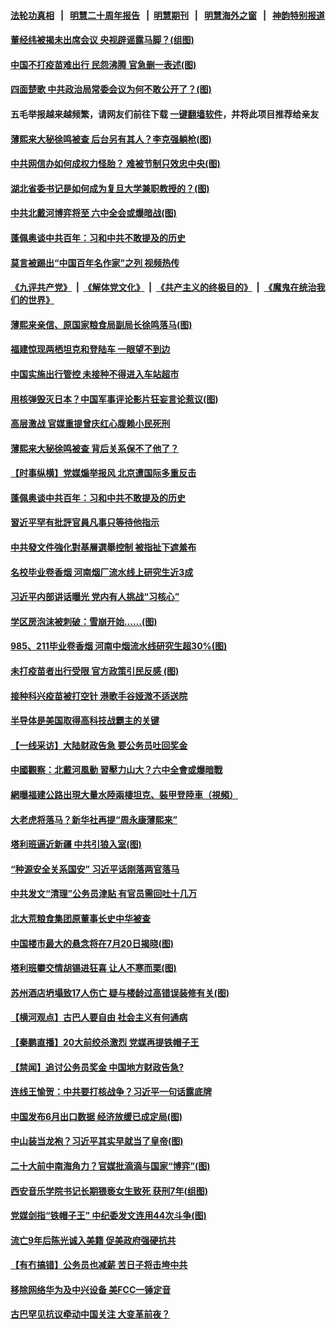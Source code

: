 #### [法轮功真相](https://github.com/gfw-breaker/truth/blob/master/README.md?t=0) &nbsp;&nbsp;|&nbsp;&nbsp; [明慧二十周年报告](https://github.com/gfw-breaker/mh-reports/blob/master/README.md?t=0) &nbsp;&nbsp;|&nbsp;&nbsp;[明慧期刊](https://github.com/gfw-breaker/mh-qikan) &nbsp;&nbsp;|&nbsp;&nbsp; [明慧海外之窗](https://github.com/gfw-breaker/mh-news/blob/master/README.md?t=0) &nbsp;&nbsp;|&nbsp;&nbsp; [神韵特别报道](https://github.com/gfw-breaker/mh-news/blob/master/shenyun.md?t=0)
#### [ 董经纬被揭未出席会议 央视辟谣露马脚？(组图)](https://github.com/gfw-breaker/banned-news3/blob/master/pages/p2/977928.md)
#### [ 中国不打疫苗难出行 民怨沸腾 官急删一表述(图)](https://github.com/gfw-breaker/banned-news3/blob/master/pages/p1/977993.md)
#### [ 四面楚歌 中共政治局常委会议为何不敢公开了？(图)](https://github.com/gfw-breaker/banned-news3/blob/master/pages/p2/978024.md)
#### 五毛举报越来越频繁，请网友们前往下载 [一键翻墙软件](https://github.com/gfw-breaker/ssr-accounts)，并将此项目推荐给亲友
#### [ 薄熙来大秘徐鸣被查 后台另有其人？李克强躺枪(图)](https://github.com/gfw-breaker/banned-news3/blob/master/pages/p2/978028.md)
#### [ 中共网信办如何成权力怪胎？ 难被节制只效忠中央(图)](https://github.com/gfw-breaker/banned-news3/blob/master/pages/p2/977987.md)
#### [ 湖北省委书记是如何成为复旦大学兼职教授的？(图)](https://github.com/gfw-breaker/banned-news3/blob/master/pages/p2/977955.md)
#### [ 中共北戴河博弈将至 六中全会或爆暗战(图)](https://github.com/gfw-breaker/banned-news3/blob/master/pages/p2/978033.md)
#### [ 蓬佩奥谈中共百年：习和中共不敢提及的历史](https://github.com/gfw-breaker/banned-news3/blob/master/pages/nf4514/n13086813.md)
#### [ 莫言被踢出“中国百年名作家”之列 视频热传](https://github.com/gfw-breaker/banned-news3/blob/master/pages/nsc413/n13087451.md)
#### [《九评共产党》](https://github.com/begood0513/9ping.md/blob/master/README.md) &nbsp;|&nbsp; [《解体党文化》](../../../../jtdwh.md/blob/master/README.md)  &nbsp;|&nbsp; [《共产主义的终极目的》](../../../../gczydzjmd.md/blob/master/README.md) &nbsp;|&nbsp; [《魔鬼在统治我们的世界》](../../../../mgztzwmdsj.md/blob/master/README.md) 
#### [ 薄熙来亲信、原国家粮食局副局长徐鸣落马(图)](https://github.com/gfw-breaker/banned-news3/blob/master/pages/p2/977979.md)
#### [ 福建惊现两栖坦克和登陆车 一眼望不到边](https://github.com/gfw-breaker/banned-news3/blob/master/pages/prog204/a103164955.md)
#### [ 中国实施出行管控 未接种不得进入车站超市](https://github.com/gfw-breaker/banned-news3/blob/master/pages/prog204/a103164885.md)
#### [ 用核弹毁灭日本？中国军事评论影片狂妄言论惹议(图)](https://github.com/gfw-breaker/banned-news3/blob/master/pages/p1/977958.md)
#### [ 高层激战 官媒重提曾庆红心腹赖小民死刑](https://github.com/gfw-breaker/banned-news3/blob/master/pages/nf4514/n13086324.md)
#### [ 薄熙来大秘徐鸣被查 背后关系保不了他了？](https://github.com/gfw-breaker/banned-news3/blob/master/pages/nsc413/n13087345.md)
#### [ 【时事纵横】党媒煽举报风 北京遭国际多重反击](https://github.com/gfw-breaker/banned-news3/blob/master/pages/nsc413/n13087052.md)
#### [ 蓬佩奥谈中共百年：习和中共不敢提及的历史](https://github.com/gfw-breaker/banned-news3/blob/master/pages/nsc413/n13086813.md)
#### [ 習近平罕有批評官員凡事只等待他指示](https://github.com/gfw-breaker/banned-news3/blob/master/pages/soh5/525221.md)
#### [ 中共發文件強化對基層選舉控制 被指扯下遮羞布](https://github.com/gfw-breaker/banned-news3/blob/master/pages/soh5/524909.md)
#### [ 名校毕业卷香烟 河南烟厂流水线上研究生近3成](https://github.com/gfw-breaker/banned-news3/blob/master/pages/prog204/a103164794.md)
#### [ 习近平内部讲话曝光 党内有人挑战“习核心”](https://github.com/gfw-breaker/banned-news3/blob/master/pages/prog1138/a103165228.md)
#### [ 学区房泡沫被刺破：雪崩开始……(图)](https://github.com/gfw-breaker/banned-news3/blob/master/pages/p5/978006.md)
#### [ 985、211毕业卷香烟 河南中烟流水线研究生超30%(图)](https://github.com/gfw-breaker/banned-news3/blob/master/pages/p1/977997.md)
#### [ 未打疫苗者出行受限 官方政策引民反感 (图)](https://github.com/gfw-breaker/banned-news3/blob/master/pages/p1/977916.md)
#### [ 接种科兴疫苗被打空针 港歌手谷娅溦不适送院](https://github.com/gfw-breaker/banned-news3/blob/master/pages/nsc413/n13086767.md)
#### [ 半导体是美国取得高科技战霸主的关键](https://github.com/gfw-breaker/banned-news3/blob/master/pages/nf4514/n13087170.md)
#### [ 【一线采访】大陆财政告急 要公务员吐回奖金](https://github.com/gfw-breaker/banned-news3/blob/master/pages/nf4514/n13085039.md)
#### [ 中國觀察：北戴河風動 習壓力山大？六中全會或爆暗戰](https://github.com/gfw-breaker/banned-news3/blob/master/pages/soh5/525428.md)
#### [ 網曝福建公路出現大量水陸兩棲坦克、裝甲登陸車（視頻）](https://github.com/gfw-breaker/banned-news3/blob/master/pages/soh5/525236.md)
#### [ 大老虎将落马？新华社再提“周永康薄熙来”](https://github.com/gfw-breaker/banned-news3/blob/master/pages/prog204/a103164907.md)
#### [ 塔利班逼近新疆 中共引狼入室(图)](https://github.com/gfw-breaker/banned-news3/blob/master/pages/p4/977982.md)
#### [ “种源安全关系国安” 习近平话刚落两官落马](https://github.com/gfw-breaker/banned-news3/blob/master/pages/nsc413/n13086347.md)
#### [ 中共发文“清理”公务员津贴 有官员需回吐十几万](https://github.com/gfw-breaker/banned-news3/blob/master/pages/prog204/a103164755.md)
#### [ 北大荒粮食集团原董事长史中华被查](https://github.com/gfw-breaker/banned-news3/blob/master/pages/prog1138/a103164375.md)
#### [ 中国楼市最大的悬念将在7月20日揭晓(图)](https://github.com/gfw-breaker/banned-news3/blob/master/pages/p5/977990.md)
#### [ 塔利班攀交情胡锡进狂喜 让人不寒而栗(图)](https://github.com/gfw-breaker/banned-news3/blob/master/pages/p4/977894.md)
#### [ 苏州酒店坍塌致17人伤亡 疑与楼龄过高错误装修有关(图)](https://github.com/gfw-breaker/banned-news3/blob/master/pages/p1/977936.md)
#### [ 【横河观点】古巴人要自由 社会主义有何通病](https://github.com/gfw-breaker/banned-news3/blob/master/pages/nsc413/n13087114.md)
#### [ 【秦鹏直播】20大前绞杀激烈 党媒再提铁帽子王](https://github.com/gfw-breaker/banned-news3/blob/master/pages/nsc413/n13087079.md)
#### [ 【禁闻】追讨公务员奖金 中国地方财政告急?](https://github.com/gfw-breaker/banned-news3/blob/master/pages/prog204/a103164684.md)
#### [ 连线王愉贺：中共要打核战争？习近平一句话露底牌](https://github.com/gfw-breaker/banned-news3/blob/master/pages/prog204/a103164108.md)
#### [ 中国发布6月出口数据 经济放缓已成定局(图)](https://github.com/gfw-breaker/banned-news3/blob/master/pages/p5/977991.md)
#### [ 中山装当龙袍？习近平其实早就当了皇帝(图)](https://github.com/gfw-breaker/banned-news3/blob/master/pages/p4/977912.md)
#### [ 二十大前中南海角力？官媒批滴滴与国家“博弈”(图)](https://github.com/gfw-breaker/banned-news3/blob/master/pages/p2/977920.md)
#### [ 西安音乐学院书记长期猥亵女生致死 获刑7年(组图)](https://github.com/gfw-breaker/banned-news3/blob/master/pages/p2/977914.md)
#### [ 党媒剑指“铁帽子王” 中纪委发文连用44次斗争(图)](https://github.com/gfw-breaker/banned-news3/blob/master/pages/p2/977911.md)
#### [ 流亡9年后陈光诚入美籍 促美政府强硬抗共](https://github.com/gfw-breaker/banned-news3/blob/master/pages/nsc413/n13086679.md)
#### [ 【有冇搞错】公务员也减薪 苦日子将击垮中共](https://github.com/gfw-breaker/banned-news3/blob/master/pages/nsc413/n13085505.md)
#### [ 移除网络华为及中兴设备 美FCC一锤定音](https://github.com/gfw-breaker/banned-news3/blob/master/pages/nf4514/n13086476.md)
#### [ 古巴罕见抗议牵动中国关注 大变革前夜？](https://github.com/gfw-breaker/banned-news3/blob/master/pages/yataibaodao/wy-07132021104302.md)
